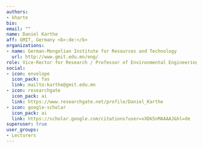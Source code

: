 ```yaml
---
authors:
- kharte
bio:
email: ""
name: Daniel Karthe
aff: GMIT, Germany <b>:de:</b>
organizations:
- name: German-Mongolian Institute for Resources and Technology 
  url: http://www.gmit.edu.mn/eng/
role: Vice-Rector for Research / Professor of Environmental Engineering
social:
- icon: envelope
  icon_pack: fas
  link: mailto:karthe@gmit.edu.mn
- icon: researchgate
  icon_pack: ai
  link: https://www.researchgate.net/profile/Daniel_Karthe
- icon: google-scholar
  icon_pack: ai
  link: https://scholar.google.com/citations?user=xXDk5nMAAAAJ&hl=de
superuser: true
user_groups:
- Lecturers
---
```

